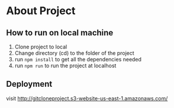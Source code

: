# About Project
## How to run on local machine
1. Clone project to local
2. Change directory (cd) to the folder of the project
3. run `npm install` to get all the dependencies needed
4. run `npm run` to run the project at localhost

## Deployment
visit http://gitcloneproject.s3-website-us-east-1.amazonaws.com/
